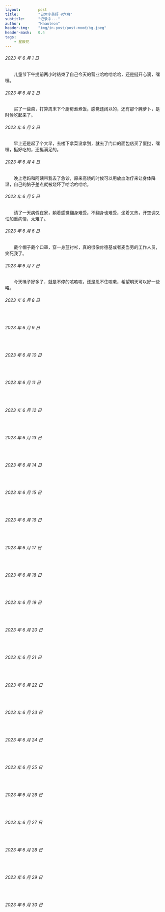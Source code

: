 ```yaml
---
layout:        post
title:         "日常小美好 @六月"
subtitle:      "记录中..."
author:        "Haauleon"
header-img:    "img/in-post/post-mood/bg.jpeg"
header-mask:   0.4
tags:
    - 星辰花
---
```


###### 2023 年 6 月 1 日
&emsp;&emsp;儿童节下午提前两小时结束了自己今天的营业哈哈哈哈哈，还是挺开心滴，嘿嘿。

###### 2023 年 6 月 2 日
&emsp;&emsp;买了一些菜，打算周末下个厨房煮煮饭，感觉还阔以的，还有那个腌萝卜，是时候吃起来了。

###### 2023 年 6 月 3 日
&emsp;&emsp;早上还是起了个大早，去楼下拿菜没拿到，就去了门口的面包店买了蛋挞，嘿嘿，挺好吃的，还挺满足的。

###### 2023 年 6 月 4 日
&emsp;&emsp;晚上老妈和阿姨带我去了急诊，原来高烧的时候可以用放血治疗来让身体降温，自己的脑子差点就被烧坏了哈哈哈哈哈。

###### 2023 年 6 月 5 日
&emsp;&emsp;请了一天病假在家，躺着感觉翻身难受，不翻身也难受，坐着又热，开空调又怕加重病情，太难了。

###### 2023 年 6 月 6 日
&emsp;&emsp;戴个帽子戴个口罩，穿一身蓝衬衫，真的很像肯德基或者麦当劳的工作人员，笑死我了。

###### 2023 年 6 月 7 日
&emsp;&emsp;今天嗓子好多了，就是不停的咳咳咳，还是忍不住咳嗽，希望明天可以好一些咯。

###### 2023 年 6 月 8 日
&emsp;&emsp;

###### 2023 年 6 月 9 日
&emsp;&emsp;

###### 2023 年 6 月 10 日
&emsp;&emsp;

###### 2023 年 6 月 11 日
&emsp;&emsp;

###### 2023 年 6 月 12 日
&emsp;&emsp;

###### 2023 年 6 月 13 日
&emsp;&emsp;

###### 2023 年 6 月 14 日
&emsp;&emsp;

###### 2023 年 6 月 15 日
&emsp;&emsp;

###### 2023 年 6 月 16 日
&emsp;&emsp;

###### 2023 年 6 月 17 日
&emsp;&emsp;

###### 2023 年 6 月 18 日
&emsp;&emsp;

###### 2023 年 6 月 19 日
&emsp;&emsp;

###### 2023 年 6 月 20 日
&emsp;&emsp;

###### 2023 年 6 月 21 日
&emsp;&emsp;

###### 2023 年 6 月 22 日
&emsp;&emsp;

###### 2023 年 6 月 23 日
&emsp;&emsp;

###### 2023 年 6 月 24 日
&emsp;&emsp;

###### 2023 年 6 月 25 日
&emsp;&emsp;

###### 2023 年 6 月 26 日
&emsp;&emsp;

###### 2023 年 6 月 27 日
&emsp;&emsp;

###### 2023 年 6 月 28 日
&emsp;&emsp;

###### 2023 年 6 月 29 日
&emsp;&emsp;

###### 2023 年 6 月 30 日
&emsp;&emsp;